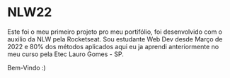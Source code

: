 # NLW22

Este foi o meu primeiro projeto pro meu portifólio, foi desenvolvido com o auxilio da NLW pela Rocketseat. Sou estudante Web Dev desde Março de 2022 e 80% dos métodos aplicados aqui eu ja aprendi anteriormente no meu curso pela Etec Lauro Gomes - SP.

Bem-Vindo :)
